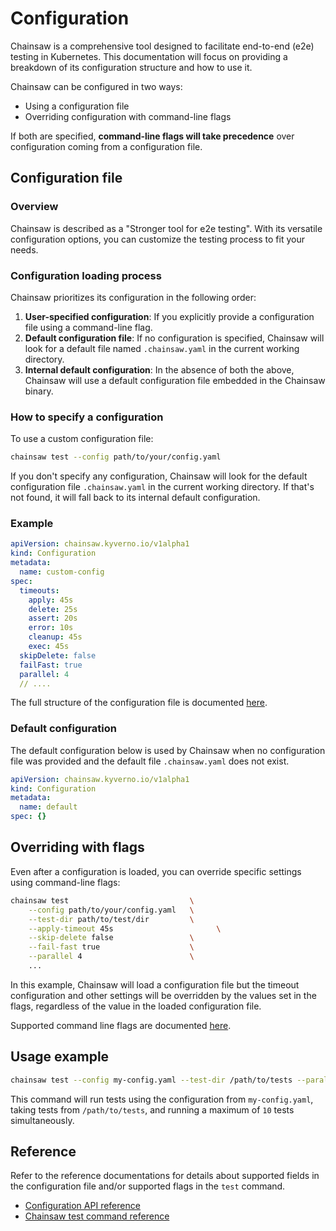 # Configuration

Chainsaw is a comprehensive tool designed to facilitate end-to-end (e2e) testing in Kubernetes. This documentation will focus on providing a breakdown of its configuration structure and how to use it.

Chainsaw can be configured in two ways:

- Using a configuration file
- Overriding configuration with command-line flags

If both are specified, **command-line flags will take precedence** over configuration coming from a configuration file.

## Configuration file

### Overview

Chainsaw is described as a "Stronger tool for e2e testing". With its versatile configuration options, you can customize the testing process to fit your needs.

### Configuration loading process

Chainsaw prioritizes its configuration in the following order:

1. **User-specified configuration**: If you explicitly provide a configuration file using a command-line flag.
1. **Default configuration file**: If no configuration is specified, Chainsaw will look for a default file named `.chainsaw.yaml` in the current working directory.
1. **Internal default configuration**: In the absence of both the above, Chainsaw will use a default configuration file embedded in the Chainsaw binary.

### How to specify a configuration

To use a custom configuration file:

```bash
chainsaw test --config path/to/your/config.yaml
```

If you don't specify any configuration, Chainsaw will look for the default configuration file `.chainsaw.yaml` in the current working directory. If that's not found, it will fall back to its internal default configuration.


### Example

```yaml
apiVersion: chainsaw.kyverno.io/v1alpha1
kind: Configuration
metadata:
  name: custom-config
spec:
  timeouts:
    apply: 45s
    delete: 25s
    assert: 20s
    error: 10s
    cleanup: 45s
    exec: 45s
  skipDelete: false
  failFast: true
  parallel: 4
  // ....
```

The full structure of the configuration file is documented [here](../apis/chainsaw.v1alpha1.md#chainsaw-kyverno-io-v1alpha1-Configuration).

### Default configuration

The default configuration below is used by Chainsaw when no configuration file was provided and the default file `.chainsaw.yaml` does not exist.

```yaml
apiVersion: chainsaw.kyverno.io/v1alpha1
kind: Configuration
metadata:
  name: default
spec: {}
```

## Overriding with flags

Even after a configuration is loaded, you can override specific settings using command-line flags:

```bash
chainsaw test                           \
    --config path/to/your/config.yaml   \
    --test-dir path/to/test/dir         \
    --apply-timeout 45s                       \
    --skip-delete false                 \
    --fail-fast true                    \
    --parallel 4                        \
    ...
```

In this example, Chainsaw will load a configuration file but the timeout configuration and other settings will be overridden by the values set in the flags, regardless of the value in the loaded configuration file.

Supported command line flags are documented [here](../commands/chainsaw_test.md#options).

## Usage example

```bash
chainsaw test --config my-config.yaml --test-dir /path/to/tests --parallel 10
```

This command will run tests using the configuration from `my-config.yaml`, taking tests from `/path/to/tests`, and running a maximum of `10` tests simultaneously.

## Reference

Refer to the reference documentations for details about supported fields in the configuration file and/or supported flags in the `test` command.

- [Configuration API reference](../apis/chainsaw.v1alpha1.md#chainsaw-kyverno-io-v1alpha1-Configuration)
- [Chainsaw test command reference](../commands/chainsaw_test.md#options)

